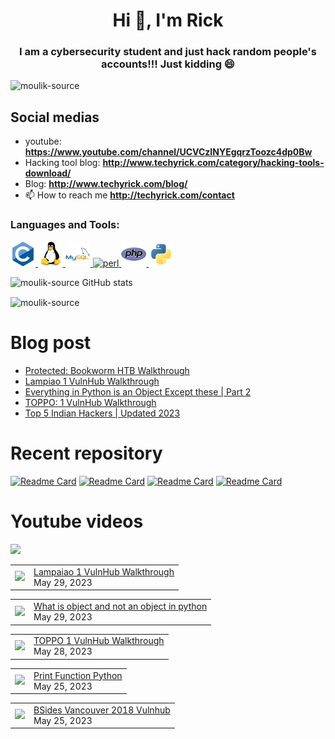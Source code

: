 <h1 align="center">Hi 👋, I'm Rick</h1>
<h3 align="center">I am a cybersecurity student and just hack random people's accounts!!! Just kidding 😄</h3>

<p align="left"> <img src="https://komarev.com/ghpvc/?username=moulik-source&label=Profile%20views&color=0e75b6&style=flat" alt="moulik-source" /> </p> 

## Social medias
- youtube: **https://www.youtube.com/channel/UCVCzINYEgqrzToozc4dp0Bw**
- Hacking tool blog: **http://www.techyrick.com/category/hacking-tools-download/**
- Blog: **http://www.techyrick.com/blog/**
- 📫 How to reach me **http://techyrick.com/contact**


<h3 align="left">Languages and Tools:</h3>
<p align="left"> <a href="https://www.cprogramming.com/" target="_blank"> <img src="https://raw.githubusercontent.com/devicons/devicon/master/icons/c/c-original.svg" alt="c" width="40" height="40"/> </a> <a href="https://www.linux.org/" target="_blank"> <img src="https://raw.githubusercontent.com/devicons/devicon/master/icons/linux/linux-original.svg" alt="linux" width="40" height="40"/> </a> <a href="https://www.mysql.com/" target="_blank"> <img src="https://raw.githubusercontent.com/devicons/devicon/master/icons/mysql/mysql-original-wordmark.svg" alt="mysql" width="40" height="40"/> </a> <a href="https://www.perl.org/" target="_blank"> <img src="https://api.iconify.design/logos-perl.svg" alt="perl" width="40" height="40"/> </a> <a href="https://www.php.net" target="_blank"> <img src="https://raw.githubusercontent.com/devicons/devicon/master/icons/php/php-original.svg" alt="php" width="40" height="40"/> </a> <a href="https://www.python.org" target="_blank"> <img src="https://raw.githubusercontent.com/devicons/devicon/master/icons/python/python-original.svg" alt="python" width="40" height="40"/> </a> </p>



![moulik-source GitHub stats](https://github-readme-stats.vercel.app/api?username=moulik-source&show_icons=true&theme=vision-friendly-dark)

<p><img align="center" src="https://github-readme-streak-stats.herokuapp.com/?user=moulik-source&theme=vision-friendly-dark" alt="moulik-source" /></p>

# Blog post
<!-- BLOG-POST-LIST:START -->
- [Protected: Bookworm HTB Walkthrough](https://techyrick.com/bookworm-htb-walkthrough/)
- [Lampiao 1 VulnHub Walkthrough](https://techyrick.com/lampiao-1-vulnhub-walkthrough/)
- [Everything in Python is an Object Except these | Part 2](https://techyrick.com/what-is-object-in-python/)
- [TOPPO: 1 VulnHub Walkthrough](https://techyrick.com/toppo-1-vulnhub-walkthrough/)
- [Top 5 Indian Hackers | Updated 2023](https://techyrick.com/top-5-indian-hackers/)
<!-- BLOG-POST-LIST:END -->

# Recent repository 

[![Readme Card](https://github-readme-stats.vercel.app/api/pin/?username=moulik-source&repo=ddos&theme=outrun)](https://github.com/moulik-source/ddos) 
[![Readme Card](https://github-readme-stats.vercel.app/api/pin/?username=moulik-source&repo=port-scan&theme=outrun)](https://github.com/moulik-source/port-scan)
[![Readme Card](https://github-readme-stats.vercel.app/api/pin/?username=moulik-source&repo=moulik-source&theme=outrun)](https://github.com/moulik-source/moulik-source)
[![Readme Card](https://github-readme-stats.vercel.app/api/pin/?username=moulik-source&repo=hashmo&theme=outrun)](https://github.com/moulik-source/hashmo)

# Youtube videos

[<img src="https://img.shields.io/badge/-Subscribe-red?style=for-the-badge&logo=youtube&logoColor=white"/>](https://www.youtube.com/channel/UCVHmOOAGNcLK5k0i7G1gTrQ)

<!-- YOUTUBE:START --><table><tr><td><a href="https://www.youtube.com/watch?v=CRv_zhkm6q0"><img width="140px" src="https://i.ytimg.com/vi/CRv_zhkm6q0/mqdefault.jpg"></a></td>
<td><a href="https://www.youtube.com/watch?v=CRv_zhkm6q0">Lampaiao 1 VulnHub Walkthrough</a><br/>May 29, 2023</td></tr></table>
<table><tr><td><a href="https://www.youtube.com/watch?v=w56CcL3ooyg"><img width="140px" src="https://i.ytimg.com/vi/w56CcL3ooyg/mqdefault.jpg"></a></td>
<td><a href="https://www.youtube.com/watch?v=w56CcL3ooyg">What is object and not an object in python</a><br/>May 29, 2023</td></tr></table>
<table><tr><td><a href="https://www.youtube.com/watch?v=WkioKVbX6aQ"><img width="140px" src="https://i.ytimg.com/vi/WkioKVbX6aQ/mqdefault.jpg"></a></td>
<td><a href="https://www.youtube.com/watch?v=WkioKVbX6aQ">TOPPO 1 VulnHub Walkthrough</a><br/>May 28, 2023</td></tr></table>
<table><tr><td><a href="https://www.youtube.com/watch?v=QQeY8XuN0Ns"><img width="140px" src="https://i.ytimg.com/vi/QQeY8XuN0Ns/mqdefault.jpg"></a></td>
<td><a href="https://www.youtube.com/watch?v=QQeY8XuN0Ns">Print Function Python</a><br/>May 25, 2023</td></tr></table>
<table><tr><td><a href="https://www.youtube.com/watch?v=ocvFpLJceGg"><img width="140px" src="https://i.ytimg.com/vi/ocvFpLJceGg/mqdefault.jpg"></a></td>
<td><a href="https://www.youtube.com/watch?v=ocvFpLJceGg">BSides Vancouver 2018 Vulnhub</a><br/>May 25, 2023</td></tr></table>
<!-- YOUTUBE:END -->


